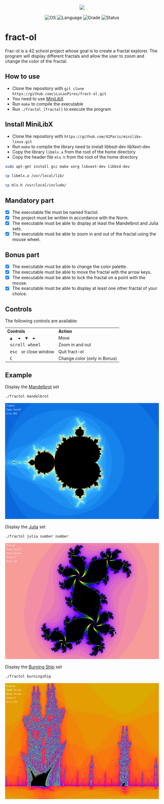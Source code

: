 <p align="center">
    <img src="https://game.42sp.org.br/static/assets/achievements/fract-olm.png">
</p>

<p align="center">
    <img src="https://img.shields.io/badge/OS-Linux-blue" alt="OS">
    <img src="https://img.shields.io/badge/Language-C%20%7C%20C%2B%2B-orange.svg" alt="Language">
    <img src="https://img.shields.io/badge/Grade-125%2F100-brightgreen.svg" alt="Grade">
    <img src="https://img.shields.io/badge/Status-Completed-brightgreen.svg" alt="Status">
</p>

# fract-ol
Frac-ol is a 42 school project whose goal is to create a fractal explorer.
The program will display different fractals and allow the user to zoom and change the color of the fractal.

## How to use

- Clone the repository with `git clone https://github.com/iLucasPires/fract-ol.git`
- You need to use [MiniLibX](https://github.com/42Paris/minilibx-linux)
- Run `make` to compile the executable
- Run `./fractol [fractal]` to execute the program

## Install MiniLibX

- Clone the repository with `https://github.com/42Paris/minilibx-linux.git`
- Run `make` to compile the library need to install libbsd-dev libXext-dev
- Copy the library `libmlx.a` from the root of the home directory
- Copy the header file `mlx.h` from the root of the home directory

```bash
sudo apt-get install gcc make xorg libxext-dev libbsd-dev
```

```bash
cp libmlx.a /usr/local/lib/
```

```bash
cp mlx.h /usr/local/include/
```

## Mandatory part

- [x] The executable file must be named fractol.
- [x] The project must be written in accordance with the Norm.
- [x] The executable must be able to display at least the Mandelbrot and Julia sets.
- [x] The executable must be able to zoom in and out of the fractal using the mouse wheel.

## Bonus part

- [x] The executable must be able to change the color palette.
- [x] The executable must be able to move the fractal with the arrow keys.
- [x] The executable must be able to lock the fractal on a point with the mouse.
- [x] The exacutable must be able to display at least one other fractal of your choice.

## Controls

The following controls are available:

<table>
  <tr><td><strong>Controls</strong></td><td><strong>Action</strong></td></tr>
  <tr><td><kbd>&nbsp;▲&nbsp;</kbd><kbd>&nbsp;◄&nbsp;</kbd><kbd>&nbsp;▼&nbsp;</kbd><kbd>&nbsp;►&nbsp;</kbd></td><td>Move</td></tr>
  <tr><td><kbd>&nbsp;scroll wheel&nbsp;</kbd></td><td>Zoom in and out</td></tr>
  <tr><td><kbd>&nbsp;esc&nbsp;</kbd> or close window</td><td>Quit fract-ol</td></tr>
  <tr><td><kbd>&nbsp;C&nbsp;</kbd></td><td>Change color (only in Bonus)</td></tr>
</table>

## Example

Display the [Mandelbrot](https://en.wikipedia.org/wiki/Mandelbrot_set) set

```bash
./fractol mandelbrot
```

![Example](./img.png)

Display the [Julia](https://en.wikipedia.org/wiki/Julia_set) set

```bash
./fractol julia number number
```

![Example](./img2.png)

Display the [Burning Ship](https://en.wikipedia.org/wiki/Burning_Ship_fractal) set

```bash
./fractol burningship
```

![Example](./img3.png)
